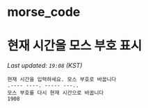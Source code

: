 # morse_code
# 현재 시간을 모스 부호 표시
<!-- MORSE_TIME_START -->
_Last updated: `19:08` (KST)_

```
현재 시간을 입력하세요. 모스 부호로 바꿉니다
.---- ----. ----- ---..
모스 부호를 다시 현재 시간으로 바꿉니다
1908
```
<!-- MORSE_TIME_END -->
